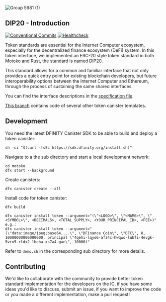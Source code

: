 ![Group 5981 (1)](https://user-images.githubusercontent.com/73345016/144523306-f6041b24-bd34-4ecf-bc0f-6c96b0c24ca8.png)

## DIP20 - Introduction

[![Conventional Commits](https://img.shields.io/badge/Conventional%20Commits-2.0.0-blue.svg)](https://conventionalcommits.org) [![Healthcheck](https://github.com/Psychedelic/DIP20/actions/workflows/pr-healthcheck-runner.yml/badge.svg)](https://github.com/Psychedelic/DIP20/actions/workflows/pr-healthcheck-runner.yml)

Token standards are essential for the Internet Computer ecosystem, especially for the decentralized finance ecosystem (DeFi) system. In this token interface, we implemented an ERC-20 style token standard in both Motoko and Rust, the standard is named DIP20.

This standard allows for a common and familiar interface that not only provides a quick entry point for existing blockchain developers, but future interoperability options between the Internet Computer and Ethereum, through the process of sustaining the same shared interfaces.

You can find the interface descriptions in the [specification file](./spec.md).

[This branch](https://github.com/dfinance-tech/ic-token/tree/templates) contains code of several other token canister templates.

## Development

You need the latest DFINITY Canister SDK to be able to build and deploy a token canister:

```shell
sh -ci "$(curl -fsSL https://sdk.dfinity.org/install.sh)"
```

Navigate to a the sub directory and start a local development network:

```shell
cd motoko
dfx start --background
```

Create canisters:

```shell
dfx canister create --all
```

Install code for token canister:

```
dfx build

dfx canister install token --argument="(\"<LOGO>\", \"<NAME>\", \"<SYMBOL>\", <DECIMALS>, <TOTAL_SUPPLY>, <YOUR_PRINCIPAL_ID>, <FEE>)"
e.g.:
dfx canister install token --argument="(\"data:image/jpeg;base64,...\", \"DFinance Coin\", \"DFC\", 8, 10000000000000000, principal \"4qehi-lqyo6-afz4c-hwqwo-lubfi-4evgk-5vrn5-rldx2-lheha-xs7a4-gae\", 10000)"
```

Refer to `demo.sh` in the corresponding sub directory for more details.

## Contributing

We'd like to collaborate with the community to provide better token standard implementation for the developers on the IC, if you have some ideas you'd like to discuss, submit an issue, if you want to improve the code or you made a different implementation, make a pull request!
